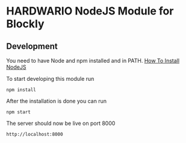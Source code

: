 # HARDWARIO NodeJS Module for Blockly

## Development

You need to have Node and npm installed and in PATH. [How To Install NodeJS](https://www.pluralsight.com/guides/getting-started-with-nodejs)

To start developing this module run

```
npm install
```

After the installation is done you can run

```
npm start
```

The server should now be live on port 8000

```
http://localhost:8000
```